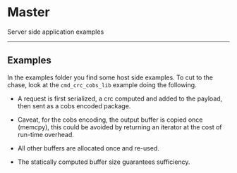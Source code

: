 # Master

Server side application examples

---

## Examples

In the examples folder you find some host side examples. To cut to the chase, look at the `cmd_crc_cobs_lib` example doing the following.

- A request is first serialized, a crc computed and added to the payload, then sent as a cobs encoded package. 

- Caveat, for the cobs encoding, the output buffer is copied once (memcpy), this could be avoided by returning an iterator at the cost of run-time overhead. 

- All other buffers are allocated once and re-used. 

- The statically computed buffer size guarantees sufficiency.


